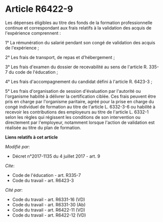 # Article R6422-9

Les dépenses éligibles au titre des fonds de la formation professionnelle continue et correspondant aux frais relatifs à la
validation des acquis de l'expérience comprennent : 

1° La rémunération du salarié pendant son congé de validation des acquis de l'expérience ; 

2° Les frais de transport, de repas et d'hébergement ; 

3° Les frais d'examen du dossier de recevabilité au sens de l'article R. 335-7 du code de l'éducation ; 

4° Les frais d'accompagnement du candidat défini à l'article R. 6423-3 ; 

5° Les frais d'organisation de session d'évaluation par l'autorité ou l'organisme habilité à délivrer la certification
ciblée. Ces frais peuvent être pris en charge par l'organisme paritaire, agréé pour la prise en charge du congé individuel de
formation au titre de l'article L. 6332-3-6 ou habilité à recevoir les contributions des employeurs au titre de l'article L.
6332-1 selon les règles qui régissent les conditions de son intervention ou directement par l'employeur, notamment lorsque
l'action de validation est réalisée au titre du plan de formation.

**Liens relatifs à cet article**

_Modifié par_:

  - Décret n°2017-1135 du 4 juillet 2017 - art. 9

_Cite_:

  - Code de l'éducation - art. R335-7
  - Code du travail - art. R6423-3

_Cité par_:

  - Code du travail - art. R6331-16 (VD)
  - Code du travail - art. R6331-30 (Ab)
  - Code du travail - art. R6422-11 (VD)
  - Code du travail - art. R6422-12 (VD)
